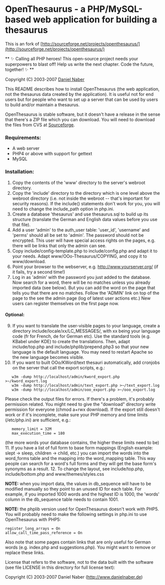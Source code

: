 # OpenThesaurus - a PHP/MySQL-based web application for building a thesaurus

This is an fork of [http://sourceforge.net/projects/openthesaurus/](http://sourceforge.net/projects/openthesaurus/)

** ✨ Calling all PHP heroes!  This open-source project needs your superpowers to blast off!  Help us write the next chapter.  Code the future, together! ✨ **


Copyright (C) 2003-2007 [Daniel Naber](http://www.danielnaber.de)

This README describes how to install OpenThesaurus (the web 
application, not the thesaurus data created by the application).
It is useful not for end users but for people who want to set up 
a server that can be used by users to build and/or maintain a 
thesaurus.

OpenThesaurus is stable software, but it doesn't have a release
in the sense that there's a ZIP file which you can download. You
will need to download the files from CVS at [Sourceforge](http://sourceforge.net/cvs/?group_id=80914).

### Requirements:

 * A web server
 * PHP4 or above with support for gettext
 * MySQL

### Installation:

1. Copy the contents of the 'www' directory to the server's webroot directory.
2. Copy the 'include' directory to the directory which is one level above the webroot directory (i.e. not inside the webroot -- that's important for security reasons). If the include() statements don't work for you, you will need to change the include_path option in php.ini.
3. Create a database 'thesaurus' and use thesaurus.sql to build up its structure (translate the German and English data values before you use that file).
4. Add a user 'admin' to the auth_user table: 'user_id', 'username' and 'perms' should all be set to 'admin'. The password should not be encrypted. This user will have special access rights on the pages, e.g. there will be links that only the admin can see.
5. Copy include/config-template.php to include/config.php and adapt it to your needs. Adapt www/OOo-Thesaurus/COPYING, and copy it to www/download.
7. Point your browser to the webserver, e.g. http://www.yourserver.org/ (if it fails, try a second time!)
8. Log in as 'admin' with the password you just added to the database. Now search for a word, there will be no matches unless you already imported data (see below). But you can add the word on the page that tells you that there are no matches. Follow the 'ADMIN' link on top of the page to the see the admin page (log of latest user actions etc.)  New users can register themselves on the first page now.

#### Optional:
9. If you want to translate the user-visible pages to your language, create a directory include/locale/xx/LC_MESSAGES/, with xx being your language code (fr for French, de for German etc). Use the standard tools (e.g. KBabel under KDE) to create the translations. Then, adapt include/top.php and include/phplib/prepend.php3 so that your new language is the default language. You may need to restart Apache so the new language becomes visible.
10. If you want to built OOo/KWord/text thesauri automatically, add cronjobs on the server that call the export scripts, e.g.:
```
   w3m -dump http://localhost/admin/kword_export.php >~/kword_export.log
   w3m -dump http://localhost/admin/text_export.php >~/text_export.log
   w3m -dump http://localhost/admin/ooo_export.php >~/ooo_export.log
```
   Please check the output files for errors. If there's a problem, it's probably permission related. You might need to give the "download" directory write permission for everyone (chmod a+rwx download). If the export still doesn't work or if it's incomplete, make sure your PHP memory and time limits (/etc/php.ini) are sufficient, e.g.:
```
   memory_limit = 32M
   max_execution_time = 180
```
   (the more words your database contains, the higher these limits need to be)
11. If you have a list of full form to base form mappings (English example: slept -> sleep, children -> child, etc.) you can import the words into the word_forms table and the mapping into the word_mapping table. This way people can search for a word's full forms and they will get the base form's synonyms as a result.
12. To change the layout, see include/top.php, include/bottom.php and www/themes/styles.css

**NOTE:** when you import data, the values in db_sequence will have to
be modified manually so they point to an unused ID for each table.
For example, if you imported 1000 words and the highest ID is 1000,
the 'words' column in the db_sequence table needs to contain 1001.

**NOTE:** the phplib version used for OpenThesaurus doesn't work with PHP5. You
will probably need to make the following settings in php.ini to use 
OpenThesaurus with PHP5:
```
register_long_arrays = On
allow_call_time_pass_reference = On
```
Also note that some pages contain links that are only useful 
for German words (e.g. index.php and suggestions.php). You 
might want to remove or replace these links.


License that refers to the software, not to the data built
with the software (see file LICENSE in this directory for full 
license text):

Copyright (C) 2003-2007 Daniel Naber (http://www.danielnaber.de)
